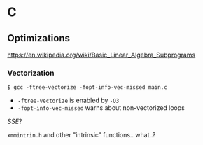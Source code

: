 # C

## Optimizations

https://en.wikipedia.org/wiki/Basic_Linear_Algebra_Subprograms

### Vectorization

```
$ gcc -ftree-vectorize -fopt-info-vec-missed main.c
```

- `-ftree-vectorize` is enabled by `-O3`
- `-fopt-info-vec-missed` warns about non-vectorized loops

*SSE*?

`xmmintrin.h` and other "intrinsic" functions.. what..?
